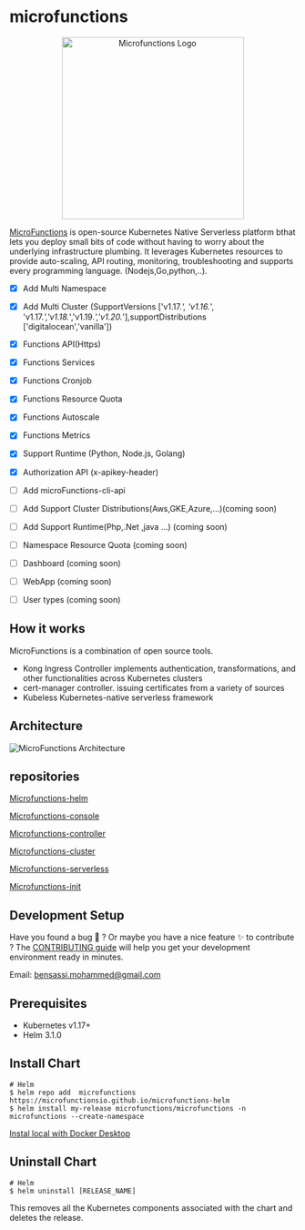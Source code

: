 # microfunctions
<p align="center">
  <a href="https://microfunctions.io" target="blank"><img src="http://www.microfunctions.io/wp-content/uploads/2020/07/New-Project-3.png" width="320" alt="Microfunctions Logo" /></a>
</p>

[MicroFunctions](https://microFunctions.io/) is open-source Kubernetes Native Serverless platform bthat lets you deploy small bits of code without having to worry about the underlying infrastructure plumbing. It leverages Kubernetes  resources to provide auto-scaling, API routing, monitoring, troubleshooting and supports every programming language. (Nodejs,Go,python,..).

- [x] Add Multi Namespace
- [x] Add Multi Cluster (SupportVersions ['v1.17.*', 'v1.16.*', 'v1.17.*','v1.18.*','v1.19.*','v1.20.*'],supportDistributions ['digitalocean','vanilla'])
- [x] Functions API(Https)
- [x] Functions Services
- [x] Functions Cronjob
- [x] Functions Resource Quota
- [x] Functions Autoscale
- [x] Functions Metrics  
- [x] Support Runtime (Python, Node.js, Golang)
- [x] Authorization API (x-apikey-header)
- [ ] Add microFunctions-cli-api 
- [ ] Add Support Cluster Distributions(Aws,GKE,Azure,...)(coming soon)
- [ ] Add Support Runtime(Php,.Net ,java ...) (coming soon)
- [ ] Namespace Resource Quota (coming soon)
- [ ] Dashboard (coming soon)
- [ ] WebApp (coming soon)
- [ ] User types (coming soon)


## How it works
MicroFunctions is a combination of open source tools.
- Kong Ingress Controller implements authentication, transformations, and other functionalities across Kubernetes clusters
- cert-manager controller.  issuing certificates from a variety of sources
- Kubeless Kubernetes-native serverless framework

## Architecture

![MicroFunctions Architecture](https://user-images.githubusercontent.com/67606926/113181595-41921b80-9252-11eb-87b7-4b60112ac99e.png)

## repositories
[Microfunctions-helm](https://github.com/microfunctionsio/microfunctions-helm)

[Microfunctions-console](https://github.com/microfunctionsio/microfunctions-console)

[Microfunctions-controller](https://github.com/microfunctionsio/microfunctions-controller)

[Microfunctions-cluster](https://github.com/microfunctionsio/microfunctions-cluster)

[Microfunctions-serverless](https://github.com/microfunctionsio/microfunctions-serverless)

[Microfunctions-init](https://github.com/microfunctionsio/microfunctions-init-job)

## Development Setup

Have you found a bug :bug: ? Or maybe you have a nice feature :sparkles: to contribute ? The [CONTRIBUTING guide](https://github.com/microfunctionsio/microfunctions/blob/main/CONTRIBUTING.md) will help you get your development environment ready in minutes.

Email: bensassi.mohammed@gmail.com 

## Prerequisites

- Kubernetes v1.17+
- Helm 3.1.0

## Install Chart

```console
# Helm
$ helm repo add  microfunctions https://microfunctionsio.github.io/microfunctions-helm
$ helm install my-release microfunctions/microfunctions -n microfunctions --create-namespace 
```
[Instal local with Docker Desktop](https://github.com/microfunctionsio/microfunctions/blob/main/Install/install.md)
## Uninstall Chart
```console
# Helm
$ helm uninstall [RELEASE_NAME]
```
This removes all the Kubernetes components associated with the chart and deletes the release.

